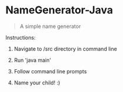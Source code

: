 # NameGenerator-Java

> A simple name generator

Instructions:

1. Navigate to /src directory in command line

2. Run 'java main'

3. Follow command line prompts

4. Name your child! :)
